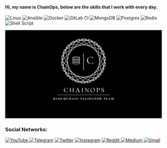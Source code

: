 #### Hi, my name is ChainOps, below are the skills that I work with every day.

![Linux](https://img.shields.io/badge/Linux-FCC624?style=for-the-badge&logo=linux&logoColor=black)
![Ansible](https://img.shields.io/badge/ansible-%231A1918.svg?style=for-the-badge&logo=ansible&logoColor=white)
![Docker](https://img.shields.io/badge/docker-%230db7ed.svg?style=for-the-badge&logo=docker&logoColor=white)
![GitLab CI](https://img.shields.io/badge/gitlab%20ci-%23181717.svg?style=for-the-badge&logo=gitlab&logoColor=green)
![MongoDB](https://img.shields.io/badge/MongoDB-%234ea94b.svg?style=for-the-badge&logo=mongodb&logoColor=white)
![Postgres](https://img.shields.io/badge/postgres-%23316192.svg?style=for-the-badge&logo=postgresql&logoColor=white)
![Redis](https://img.shields.io/badge/redis-%23DD0031.svg?style=for-the-badge&logo=redis&logoColor=white)
![Shell Script](https://img.shields.io/badge/shell_script-%23121011.svg?style=for-the-badge&logo=gnu-bash&logoColor=white)

![Alt text](https://github.com/arkhiiipov/arkhiiipov/blob/main/logo.png)

### Social Networks:

<a href="https://www.youtube.com/channel/UCEAO6OZPcjETC5oq9AEj-nA">![YouTube](https://img.shields.io/badge/ChainOps-%23FF0000.svg?style=for-the-badge&logo=YouTube&logoColor=white) </a>
<a href="https://t.me/ChainOps">![Telegram](https://img.shields.io/badge/Telegram-2CA5E0?style=for-the-badge&logo=telegram&logoColor=white)</a>
<a href="https://twitter.com/ChainOps_">![Twitter](https://img.shields.io/badge/Twitter-%231DA1F2.svg?style=for-the-badge&logo=Twitter&logoColor=white)</a>
<a href="https://www.instagram.com/arkhiiipov/">![Instagram](https://img.shields.io/badge/Instagram-%23E4405F.svg?style=for-the-badge&logo=Instagram&logoColor=white)</a>
<a href="https://www.reddit.com/user/ArkhipovAleksandr">![Reddit](https://img.shields.io/badge/Reddit-FF4500?style=for-the-badge&logo=reddit&logoColor=white)
<a href="https://medium.com/@ChainOps">![Medium](https://img.shields.io/badge/Medium-12100E?style=for-the-badge&logo=medium&logoColor=white)
<a href="mailto:arkhipovvv1996@gmail.com">![Gmail](https://img.shields.io/badge/Gmail-D14836?style=for-the-badge&logo=gmail&logoColor=white)</a>
